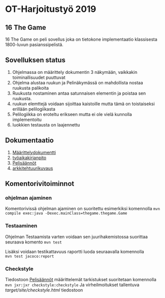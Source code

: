 # OT-Harjoitustyö 2019

## 16 The Game

16 The Game on peli sovellus joka on tietokone implementaatio klassisesta 1800-luvun pasianssipelistä. 

## Sovelluksen status

 
1. Ohjelmassa on määrittely dokumentin 3 näkymään, vaikkakin toiminallisuudet puuttuvat
1. Ohjelma alustaa ruukun ja Pelinäkymässä on mahdollista nostaa ruukusta palikoita
1. Ruukusta nostaminen antaa satunnaisen elementin ja poistaa sen ruukusta. 
1. ruukun elemttejä voidaan sijoittaa kaistoille mutta tämä on toistaiseksi erillään pelilogiikasta
1. Pelilogiikka on eroteltu erikseen mutta ei ole vielä kunnolla implementoitu
1. luokkien testausta on laajennettu 


## Dokumentaatio
1. [Määrittelydokumentti](https://github.com/fellmana/ot-harjoitustyo/blob/master/documentation/maarittelydokumentti.md)
1. [työaikakirjanpito](https://github.com/fellmana/ot-harjoitustyo/blob/master/documentation/tyoaikakirjanpito.md)
1. [Pelisäännöt](https://github.com/fellmana/ot-harjoitustyo/blob/master/documentation/rules.md)
1. [arkkitehtuurikuvaus](https://github.com/fellmana/ot-harjoitustyo/blob/master/documentation/arkkitehtuuri.md)

## Komentorivitoiminnot

### ohjelman ajaminen
Komentorivissä ohjelman ajaminen on suoritettu esimerkiksi komennolla 
  `mvn compile exec:java -Dexec.mainClass=thegame.thegame.Game` 
### Testaaminen 
Ohjelman Testaamista varten voidaan sen juurihakemistossa suorittaa seuraava komento  `mvn test `

  Lisäksi voidaan testikattavuus raportti luoda seuraavalla komennolla  
`mvn test jacoco:report `
### Checkstyle 
Tiedostoon [Pelisäännöt](https://github.com/fellmana/ot-harjoitustyo/tree/master/16TheGame/checkstyles.xml) määrittelemät tarkistukset suoritetaan komennolla
`mvn jxr:jxr checkstyle:checkstyle`
Ja virheilmoitukset tallentuva *target/site/checkstyle.html* tiedostoon  
           
